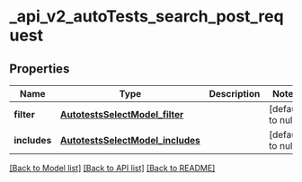 # _api_v2_autoTests_search_post_request
## Properties

| Name | Type | Description | Notes |
|------------ | ------------- | ------------- | -------------|
| **filter** | [**AutotestsSelectModel_filter**](AutotestsSelectModel_filter.md) |  | [default to null] |
| **includes** | [**AutotestsSelectModel_includes**](AutotestsSelectModel_includes.md) |  | [default to null] |

[[Back to Model list]](../README.md#documentation-for-models) [[Back to API list]](../README.md#documentation-for-api-endpoints) [[Back to README]](../README.md)

